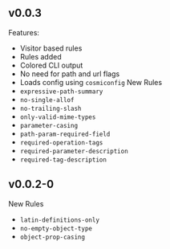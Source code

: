 ## v0.0.3
Features:
- Visitor based rules
- Rules added
- Colored CLI output
- No need for path and url flags
- Loads config using `cosmiconfig`
New Rules
- `expressive-path-summary`
- `no-single-allof`
- `no-trailing-slash`
- `only-valid-mime-types`
- `parameter-casing`
- `path-param-required-field`
- `required-operation-tags`
- `required-parameter-description`
- `required-tag-description`
## v0.0.2-0
New Rules
- `latin-definitions-only`
- `no-empty-object-type`
- `object-prop-casing`
